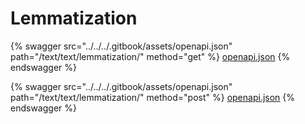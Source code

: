 # Lemmatization

{% swagger src="../../../.gitbook/assets/openapi.json" path="/text/text/lemmatization/" method="get" %}
[openapi.json](../../../.gitbook/assets/openapi.json)
{% endswagger %}

{% swagger src="../../../.gitbook/assets/openapi.json" path="/text/text/lemmatization/" method="post" %}
[openapi.json](../../../.gitbook/assets/openapi.json)
{% endswagger %}
